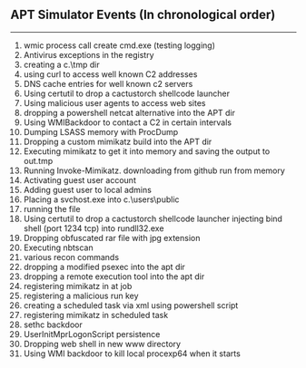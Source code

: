 ## APT Simulator Events (In chronological order)

___


1. wmic process call create cmd.exe (testing logging)
2. Antivirus exceptions in the registry
3. creating a c.\tmp dir
4. using curl to access well known C2 addresses
5. DNS cache entries for well known c2 servers
6. Using certutil to drop a cactustorch shellcode launcher 
7. Using malicious user agents to access web sites
8. dropping a powershell netcat alternative into the APT dir
9. Using WMIBackdoor to contact a C2 in certain intervals
10. Dumping LSASS memory with ProcDump
11. Dropping a custom mimikatz build into the APT dir
12. Executing mimikatz to get it into memory and saving the output to out.tmp
13. Running Invoke-Mimikatz. downloading from github run from memory
14. Activating guest user account
15. Adding guest user to local admins
16. Placing a svchost.exe into c.\users\public
17. running the file
18. Using certutil to drop a cactustorch shellcode launcher injecting bind shell (port 1234 tcp) into rundll32.exe
19. Dropping obfuscated rar file with jpg extension
20. Executing nbtscan
21. various recon commands
22. dropping a modified psexec into the apt dir
23. dropping a remote execution tool into the apt dir
24. registering mimikatz in at job
25. registering a malicious run key
26. creating a scheduled task via xml using powershell script
27. registering mimikatz in scheduled task
28. sethc backdoor
29. UserInitMprLogonScript persistence
30. Dropping web shell in new www directory
31. Using WMI backdoor to kill local procexp64 when it starts
